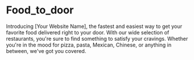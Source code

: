 # Food_to_door
Introducing [Your Website Name], the fastest and easiest way to get your favorite food delivered right to your door.  With our wide selection of restaurants, you're sure to find something to satisfy your cravings. Whether you're in the mood for pizza, pasta, Mexican, Chinese, or anything in between, we've got you covered.
